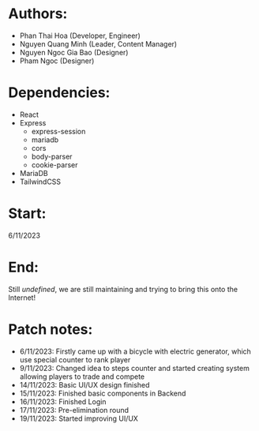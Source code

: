 # Authors:
- Phan Thai Hoa (Developer, Engineer)
- Nguyen Quang Minh (Leader, Content Manager)
- Nguyen Ngoc Gia Bao (Designer)
- Pham Ngoc (Designer)

# Dependencies:
- React
- Express
    + express-session
    + mariadb
    + cors
    + body-parser
    + cookie-parser
- MariaDB
- TailwindCSS

# Start:
6/11/2023
# End:
Still <i>undefined</i>, we are still maintaining and trying to bring this onto the Internet!

# Patch notes:
- 6/11/2023: Firstly came up with a bicycle with electric generator, which use special counter to rank player
- 9/11/2023: Changed idea to steps counter and started creating system allowing players to trade and compete
- 14/11/2023: Basic UI/UX design finished
- 15/11/2023: Finished basic components in Backend
- 16/11/2023: Finished Login
- 17/11/2023: Pre-elimination round
- 19/11/2023: Started improving UI/UX